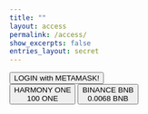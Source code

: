 ```yaml
---
title: ""
layout: access
permalink: /access/
show_excerpts: false
entries_layout: secret
---
```


<div class="buttonsArea">
  <span id="BUTTONb" class="is-visible">
    <button class="btn">
      <span id="BUTTON">LOGIN with METAMASK!</span>
    </button>
  </span>
  <div id="Title" class="msgTitle"></div>
  <span id="buyBUTTONbONE" class="hideclass">
    <button class="btn">
      <span id="buyBUTTON"
        >HARMONY ONE<br />
        100 ONE</span
      >
    </button>
  </span>
  <span id="buyBUTTONbBNB" class="hideclass">
    <button class="btn">
      <span id="buyBUTTON"
        >BINANCE BNB<br />
        0.0068 BNB</span
      >
    </button>
  </span>
  <div><span id="MessageArea" class="is-visible"></span></div>
  <div><span id="ContentArea"></span></div>
  <script src="../bundled/bundle.js" defer></script>
</div>

